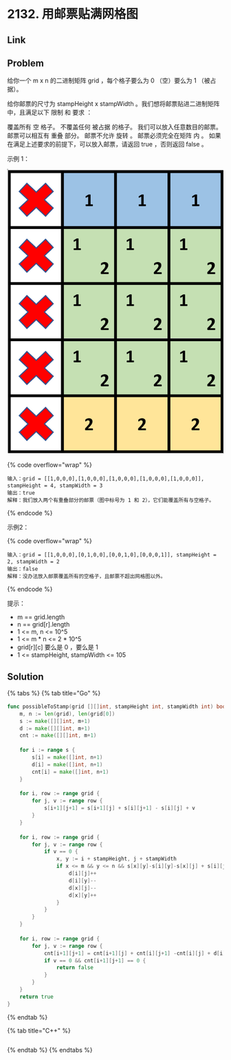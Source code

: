 # 2132. 用邮票贴满网格图

## Link



## Problem

给你一个 m x n 的二进制矩阵 grid ，每个格子要么为 0 （空）要么为 1 （被占据）。

给你邮票的尺寸为 stampHeight x stampWidth 。我们想将邮票贴进二进制矩阵中，且满足以下 限制 和 要求 ：

覆盖所有 空 格子。 不覆盖任何 被占据 的格子。 我们可以放入任意数目的邮票。 邮票可以相互有 重叠 部分。 邮票不允许 旋转 。 邮票必须完全在矩阵 内 。 如果在满足上述要求的前提下，可以放入邮票，请返回 true ，否则返回 false 。

示例 1：

![](<../../.gitbook/assets/image (1).png>)

{% code overflow="wrap" %}
```
输入：grid = [[1,0,0,0],[1,0,0,0],[1,0,0,0],[1,0,0,0],[1,0,0,0]], stampHeight = 4, stampWidth = 3
输出：true
解释：我们放入两个有重叠部分的邮票（图中标号为 1 和 2），它们能覆盖所有与空格子。
```
{% endcode %}

示例2：



{% code overflow="wrap" %}
```
输入：grid = [[1,0,0,0],[0,1,0,0],[0,0,1,0],[0,0,0,1]], stampHeight = 2, stampWidth = 2 
输出：false 
解释：没办法放入邮票覆盖所有的空格子，且邮票不超出网格图以外。
```
{% endcode %}

提示：

* m == grid.length&#x20;
* n == grid\[r].length
* 1 <= m, n <= 10^5&#x20;
* 1 <= m \* n <= 2 \* 10^5&#x20;
* grid\[r]\[c] 要么是 0 ，要么是 1&#x20;
* 1 <= stampHeight, stampWidth <= 105

## Solution

{% tabs %}
{% tab title="Go" %}
```go
func possibleToStamp(grid [][]int, stampHeight int, stampWidth int) bool {
    m, n := len(grid), len(grid[0])
    s := make([][]int, m+1)
    d := make([][]int, m+1)
    cnt := make([][]int, m+1)

    for i := range s {
        s[i] = make([]int, n+1)
        d[i] = make([]int, n+1)
        cnt[i] = make([]int, n+1)
    }

    for i, row := range grid {
        for j, v := range row {
            s[i+1][j+1] = s[i+1][j] + s[i][j+1] - s[i][j] + v
        }
    }

    for i, row := range grid {
        for j, v := range row {
            if v == 0 {
                x, y := i + stampHeight, j + stampWidth
                if x <= m && y <= n && s[x][y]-s[i][y]-s[x][j] + s[i][j] == 0 {
                    d[i][j]++
                    d[i][y]--
                    d[x][j]--
                    d[x][y]++
                }
            }
        }
    }

    for i, row := range grid {
        for j, v := range row {
            cnt[i+1][j+1] = cnt[i+1][j] + cnt[i][j+1] -cnt[i][j] + d[i][j]
            if v == 0 && cnt[i+1][j+1] == 0 {
                return false
            } 
        }
    } 
    return true
}
```
{% endtab %}

{% tab title="C++" %}
```cpp
```
{% endtab %}
{% endtabs %}
